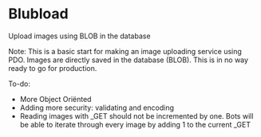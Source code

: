 Blubload
========

Upload images using BLOB in the database

Note: This is a basic start for making an image uploading service using PDO. Images are directly saved in the database (BLOB). This is in no way ready to go for production.

To-do:
- More Object Oriënted
- Adding more security: validating and encoding
- Reading images with _GET should not be incremented by one. Bots will be able to iterate through every image by adding 1 to the current _GET
